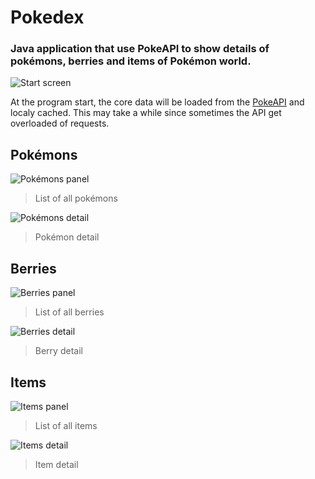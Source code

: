 # Pokedex
### Java application that use PokeAPI to show details of pokémons, berries and items of Pokémon world.

![Start screen](https://i.imgur.com/wui9zEo.png)

At the program start, the core data will be loaded from the [PokeAPI](https://pokeapi.co) and localy cached. This may take a while since sometimes the API get overloaded of requests.

## Pokémons

![Pokémons panel](https://i.imgur.com/yFMe6lU.png)
> List of all pokémons


![Pokémons detail](https://i.imgur.com/nORF9x6.png)
> Pokémon detail


## Berries

![Berries panel](https://i.imgur.com/wxhCS8A.png)
> List of all berries


![Berries detail](https://i.imgur.com/tmcPCJm.png)
> Berry detail


## Items

![Items panel](https://i.imgur.com/UnISHrj.png)
> List of all items


![Items detail](https://i.imgur.com/C06Fuj8.png)
> Item detail
